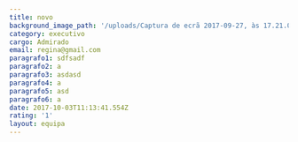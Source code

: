 ```yaml
---
title: novo
background_image_path: '/uploads/Captura de ecrã 2017-09-27, às 17.21.02.png'
category: executivo
cargo: Admirado
email: regina@gmail.com
paragrafo1: sdfsadf
paragrafo2: a
paragrafo3: asdasd
paragrafo4: a
paragrafo5: asd
paragrafo6: a
date: 2017-10-03T11:13:41.554Z
rating: '1'
layout: equipa
---
```

